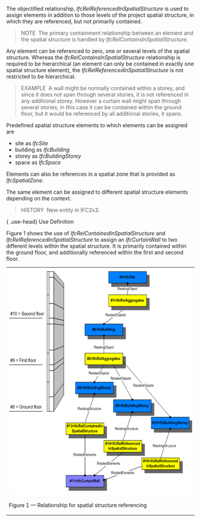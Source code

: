 ﻿The objectified relationship, _IfcRelReferencedInSpatialStructure_ is used to assign elements in addition to those levels of the project spatial structure, in which they are referenced, but not primarily contained.

> NOTE&nbsp; The primary containment relationship between an element and the spatial structure is handled by _IfcRelContainsInSpatialStructure_.

Any element can be referenced to zero, one or several levels of the spatial structure. Whereas the _IfcRelContainsInSpatialStructure_ relationship is required to be hierarchical (an element can only be contained in exactly one spatial structure element), the _IfcRelReferencedInSpatialStructure_ is not restricted to be hierarchical.

> EXAMPLE&nbsp; A wall might be normally contained within a storey, and since it does not span through several stories, it is not referenced in any additional storey. However a curtain wall might span through several stories, in this case it can be contained within the ground floor, but it would be referenced by all additional stories, it spans.
> 


Predefined spatial structure elements to which elements can be assigned are

* site as _IfcSite_ 
* building as _IfcBuilding_ 
* storey as _IfcBuildingStorey_ 
* space as _IfcSpace_ 

Elements can also be references in a spatial zone that is provided as _IfcSpatialZone_.

The same element can be assigned to different spatial structure elements depending on the context.

> HISTORY&nbsp; New entity in IFC2x3.

{ .use-head}
Use Definition

Figure 1 shows the use of _IfcRelContainedInSpatialStructure_ and _IfcRelReferencedInSpatialStructure_ to assign an _IfcCurtainWall_ to two different levels within the spatial structure. It is primarily contained within the ground floor, and additionally referenced within the first and second floor.

<table cellpadding="2" cellspacing="2" width="80%">
      <tbody>
        <tr valign="top">
          <td align="left" valign="top"><img src="../../../../../../figures/ifcrelreferencedinspatialstructure-fig1.png" alt="reference and containment" height="601" width="601"><br>
          </td>
        </tr>
        <tr>
          <td><p class="figure">Figure 1 &mdash; Relationship for spatial structure referencing</p></td>
        </tr>
      </tbody>
    </table>
